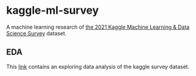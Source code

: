 # kaggle-ml-survey
A machine learning research of [the 2021 Kaggle Machine Learning &amp; Data Science Survey](https://www.kaggle.com/c/kaggle-survey-2021) dataset.

## EDA

This [link](https://www.kaggle.com/paultimothymooney/2021-kaggle-data-science-machine-learning-survey) contains an exploring data analysis of the kaggle survey dataset.

